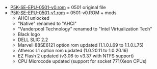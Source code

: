 * [P5K-SE-EPU-0501-v0.rom](P5K-SE-EPU-0501-v0.rom) = 0501 original file
* [P5K-SE-EPU-0501-v1.rom](P5K-SE-EPU-0501-v1.rom) = 0501-v0.ROM + mods
  * AHCI unlocked
  * "Native" renamed to "AHCI"
  * "Vanderpool Technology" renamed to "Intel Virtualization Tech"
  * Black logo
  * DELL SLIC 2.2
  * Marvell 88SE6121 option rom updated (1.1.0.L69 to 1.1.0.L75)
  * Atheros L1 option rom updated (1.0.20.11 to 1.0.20.16)
  * EZ Flash 2 updated (v3.06 to v3.37 with NTFS support)
  * CPU Microcode updated (support for socket 771/Xeon CPUs)
